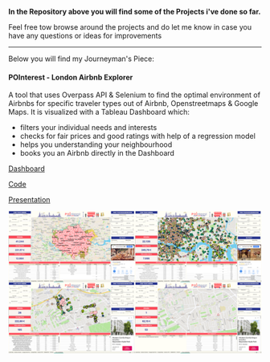 **In the Repository above you will find some of the Projects i've done so far.**

Feel free tow browse around the projects and do let me know in case you have any questions or ideas for improvements

---

Below you will find my Journeyman's Piece: 


#### POInterest - London Airbnb Explorer ####

A tool that uses Overpass API & Selenium to find the optimal environment of Airbnbs for specific traveler types out of Airbnb, Openstreetmaps & Google Maps. It is visualized with a Tableau Dashboard which:
* filters your individual needs and interests
* checks for fair prices and good ratings with help of a regression model
* helps you understanding your neighbourhood 
* books you an Airbnb directly in the Dashboard

[Dashboard](https://public.tableau.com/views/POInterest-LondonAirbnbExplorer/FINALDASHBOARD?:language=en-GB&publish=yes&:display_count=n&:origin=viz_share_link) 

[Code](https://github.com/Jappler85/my_projects/blob/main/journeymans_piece_airbnb_explorer/journeymans_piece_london_airbnb_explorer.ipynb)

[Presentation](https://github.com/Jappler85/my_projects/blob/main/journeymans_piece_airbnb_explorer/journeymans_piece_london_airbnb_explorer_presentation.pdf)

![Dashboard Screenshot](https://github.com/Jappler85/my_projects/blob/main/journeymans_piece_airbnb_explorer/dashboard_london_airbnb_explorer.png)
